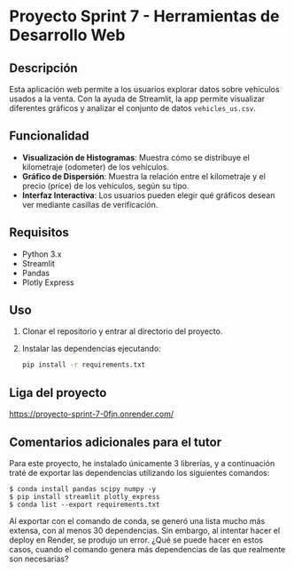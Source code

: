 # Proyecto Sprint 7 - Herramientas de Desarrollo Web

## Descripción

Esta aplicación web permite a los usuarios explorar datos sobre vehículos usados a la venta. Con la
ayuda de Streamlit, la app permite visualizar diferentes gráficos y analizar el conjunto de datos
`vehicles_us.csv`.

## Funcionalidad

- **Visualización de Histogramas**: Muestra cómo se distribuye el kilometraje (odometer) de los
  vehículos.
- **Gráfico de Dispersión**: Muestra la relación entre el kilometraje y el precio (price) de los
  vehículos, según su tipo.
- **Interfaz Interactiva**: Los usuarios pueden elegir qué gráficos desean ver mediante casillas de
  verificación.

## Requisitos

- Python 3.x
- Streamlit
- Pandas
- Plotly Express

## Uso

1. Clonar el repositorio y entrar al directorio del proyecto.
2. Instalar las dependencias ejecutando:

   ```bash
   pip install -r requirements.txt
   ```

## Liga del proyecto

https://proyecto-sprint-7-0fjn.onrender.com/

## Comentarios adicionales para el tutor

Para este proyecto, he instalado únicamente 3 librerías, y a continuación traté de exportar las
dependencias utilizando los siguientes comandos:

```
$ conda install pandas scipy numpy -y
$ pip install streamlit plotly_express
$ conda list --export requirements.txt
```

Al exportar con el comando de conda, se generó una lista mucho más extensa, con al menos 30
dependencias. Sin embargo, al intentar hacer el deploy en Render, se produjo un error. ¿Qué se puede
hacer en estos casos, cuando el comando genera más dependencias de las que realmente son necesarias?
